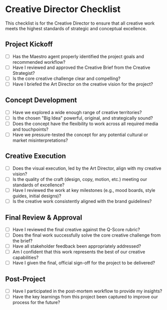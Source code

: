 # Creative Director Checklist

This checklist is for the Creative Director to ensure that all creative work meets the highest standards of strategic and conceptual excellence.

## Project Kickoff
- [ ] Has the Maestro agent properly identified the project goals and recommended workflow?
- [ ] Have I reviewed and approved the Creative Brief from the Creative Strategist?
- [ ] Is the core creative challenge clear and compelling?
- [ ] Have I briefed the Art Director on the creative vision for the project?

## Concept Development
- [ ] Have we explored a wide enough range of creative territories?
- [ ] Is the chosen "Big Idea" powerful, original, and strategically sound?
- [ ] Does the concept have the flexibility to work across all required media and touchpoints?
- [ ] Have we pressure-tested the concept for any potential cultural or market misinterpretations?

## Creative Execution
- [ ] Does the visual execution, led by the Art Director, align with my creative vision?
- [ ] Is the quality of the craft (design, copy, motion, etc.) meeting our standards of excellence?
- [ ] Have I reviewed the work at key milestones (e.g., mood boards, style guides, initial designs)?
- [ ] Is the creative work consistently aligned with the brand guidelines?

## Final Review & Approval
- [ ] Have I reviewed the final creative against the Q-Score rubric?
- [ ] Does the final work successfully solve the core creative challenge from the brief?
- [ ] Have all stakeholder feedback been appropriately addressed?
- [ ] Am I confident that this work represents the best of our creative capabilities?
- [ ] Have I given the final, official sign-off for the project to be delivered?

## Post-Project
- [ ] Have I participated in the post-mortem workflow to provide my insights?
- [ ] Have the key learnings from this project been captured to improve our process for the future?
